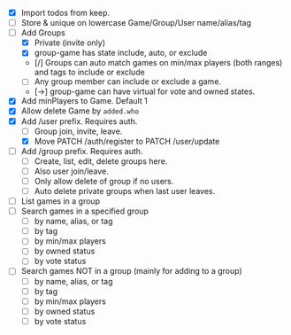 - [X] Import todos from keep.
- [ ] Store & unique on lowercase Game/Group/User name/alias/tag
- [ ] Add Groups
  - [X] Private (invite only)
  - [X] group-game has state include, auto, or exclude
  - [/] Groups can auto match games on min/max players (both ranges) and tags to include or exclude
  - [ ] Any group member can include or exclude a game.
  - [→] group-game can have virtual for vote and owned states.
- [X] Add minPlayers to Game. Default 1
- [X] Allow delete Game by `added.who`
- [X] Add /user prefix. Requires auth.
  - [ ] Group join, invite, leave.
  - [X] Move PATCH /auth/register to PATCH /user/update
- [ ] Add /group prefix. Requires auth.
  - [ ] Create, list, edit, delete groups here.
  - [ ] Also user join/leave.
  - [ ] Only allow delete of group if no users.
  - [ ] Auto delete private groups when last user leaves.
- [ ] List games in a group
- [ ] Search games in a specified group
  - [ ] by name, alias, or tag
  - [ ] by tag
  - [ ] by min/max players
  - [ ] by owned status
  - [ ] by vote status
- [ ] Search games NOT in a group (mainly for adding to a group)
  - [ ] by name, alias, or tag
  - [ ] by tag
  - [ ] by min/max players
  - [ ] by owned status
  - [ ] by vote status
